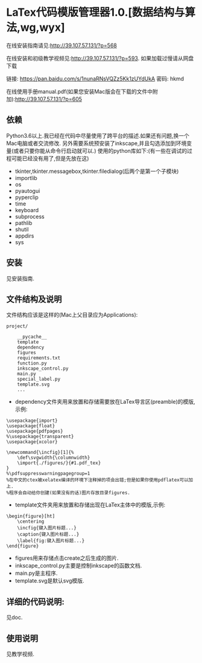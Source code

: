 # LaTex代码模版管理器1.0.[数据结构与算法,wg,wyx]

在线安装指南请见:http://39.107.57.131/?p=568

在线安装和初级教学视频见:http://39.107.57.131/?p=593.
如果加载过慢请从网盘下载

链接: https://pan.baidu.com/s/1nunaRNsVQZz5Kk1zUYdUkA  密码: hkmd

在线使用手册manual.pdf(如果您安装Mac版会在下载的文件中附加):http://39.107.57.131/?p=605

## 依赖

Python3.6以上.我已经在代码中尽量使用了跨平台的描述.如果还有问题,换一个Mac电脑或者交流修改.
另外需要系统预安装了inkscape,并且勾选添加到环境变量(或者只要你能从命令行启动就可以.)
使用的python库如下:(有一些在调试的过程可能已经没有用了,但是先放在这)

* tkinter,tkinter.messagebox,tkinter.filedialog(后两个是第一个子模块)
* importlib
* os
* pyautogui
* pyperclip
* time
* keyboard
* subprocess
* pathlib
* shutil
* appdirs
* sys

## 安装

见安装指南.


## 文件结构及说明

文件结构应该是这样的(Mac上父目录应为Applications):
```
project/

    __pycache__
    template
    dependency
    figures
    requirements.txt
    function.py
    inkscape_control.py
    main.py
    special_label.py
    template.svg
    ...
```
* dependency文件夹用来放置和存储需要放在LaTex导言区(preamble)的模版,示例:

```
\usepackage{import}
\usepackage{float}
\usepackage{pdfpages}
%\usepackage{transparent}
\usepackage{xcolor}

\newcommand{\incfig}[1]{%
    \def\svgwidth{\columnwidth}
    \import{./figures/}{#1.pdf_tex}
}
%\pdfsuppresswarningpagegroup=1
%在中文的ctex被xelatex编译的环境下注释掉的项会出错;但是如果你使用pdflatex可以加上.
%程序会自动给你创建(如果没有的话)图片存放目录figures.
```
* template文件夹用来放置和存储出现在LaTex主体中的模版,示例:
```
\begin{figure}[ht]
    \centering
    \incfig{键入图片标题...}
    \caption{键入图片标题...}
    \label{fig:键入图片标题...}
\end{figure}
```
* figures用来存储点击create之后生成的图片.
* inkscape_control.py主要是控制inkscape的函数文档.
* main.py是主程序.
* template.svg是默认svg模版.


## 详细的代码说明:

见doc.


## 使用说明

见教学视频.

